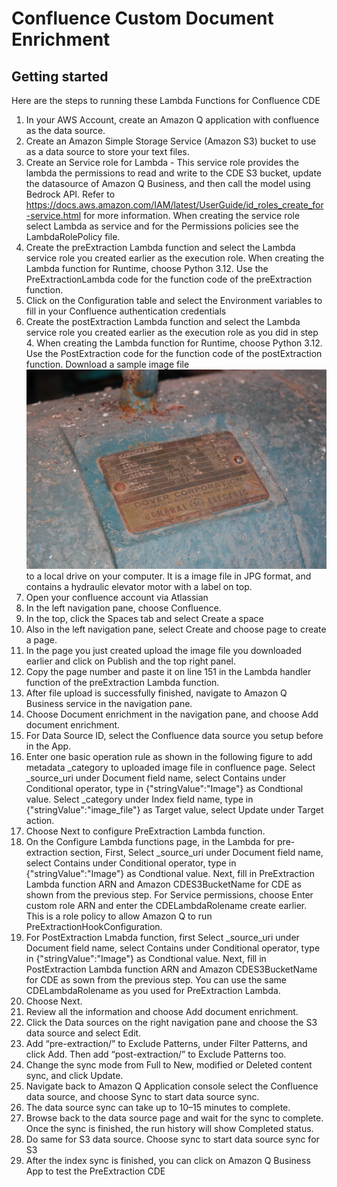 # Confluence Custom Document Enrichment

## Getting started
Here are the steps to running these Lambda Functions for Confluence CDE



1. In your AWS Account, create an Amazon Q application with confluence as the data source. 
2. Create an Amazon Simple Storage Service (Amazon S3) bucket to use as a data source to store your text files. 
3. Create an Service role for Lambda - This service role provides the lambda the permissions to read and write to the CDE S3 bucket, update the datasource of Amazon Q Business, and then call the model using Bedrock API.  Refer to https://docs.aws.amazon.com/IAM/latest/UserGuide/id_roles_create_for-service.html for more information. When creating the service role select Lambda as service and for the Permissions policies see the LambdaRolePolicy file.
4. Create the preExtraction Lambda function and select the Lambda service role you created earlier as the execution role. When creating the Lambda function for Runtime, choose Python 3.12. Use the PreExtractionLambda code for the function code of the preExtraction function.
5. Click on the Configuration table and select the Environment variables to fill in    your Confluence authentication credentials 
6. Create the postExtraction Lambda function and select the Lambda service role you created earlier as the execution role as you did in step 4. When creating the Lambda function for Runtime, choose Python 3.12. Use the PostExtraction code for the function code of the postExtraction function.
Download a sample image file ![sample image file](Hydraulic-elevator-motor-label.jpg)  to a local drive on your computer. It is a image file in JPG format, and contains a hydraulic elevator motor with a label on top.
7. Open your confluence account via Atlassian
8. In the left navigation pane, choose Confluence.
9. In the top, click the Spaces tab and select Create a space
10. Also in the left navigation pane, select Create and choose page to create a page.
11. In the page you just created upload the image file you downloaded earlier and click on Publish and the top right panel.
12. Copy the page number and paste it on line 151 in the Lambda handler function of the preExtraction Lambda function.
13. After file upload is successfully finished, navigate to Amazon Q Business service in the navigation pane.
14. Choose Document enrichment in the navigation pane, and choose Add document enrichment.
15. For Data Source ID, select the Confluence data source you setup before in the App.
16. Enter one basic operation rule as shown in the following figure to add metadata _category to uploaded image file in confluence page. Select _source_uri under Document field name, select Contains under Conditional operator, type in {"stringValue":"Image"} as Condtional value. Select _category under Index field name, type in {"stringValue":"image_file"} as Target value, select Update under Target action.
17. Choose Next to configure PreExtraction Lambda function.
18. On the Configure Lambda functions page, in the Lambda for pre-extraction section, First, Select _source_uri under Document field name, select Contains under Conditional operator, type in {"stringValue":"Image"} as Condtional value. Next, fill in PreExtraction Lambda function ARN and Amazon CDES3BucketName for CDE as shown from the previous step. For Service permissions, choose Enter custom role ARN and enter the CDELambdaRolename create earlier. This is a role policy to allow Amazon Q to run PreExtractionHookConfiguration.
19.    For PostExtraction Lmabda function, first Select _source_uri under Document field name, select Contains under Conditional operator, type in {"stringValue":"Image"} as Condtional value. Next, fill in PostExtraction Lambda function ARN and Amazon CDES3BucketName for CDE as sown from the previous step. You can use the same CDELambdaRolename as you used for PreExtraction Lambda.
20. Choose Next.
21. Review all the information and choose Add document enrichment.
22. Click the Data sources on the right navigation pane and choose the S3 data source and select Edit.
23. Add “pre-extraction/” to Exclude Patterns, under Filter Patterns, and click Add. Then add “post-extraction/” to Exclude Patterns too.
24. Change the sync mode from Full to New, modified or Deleted content sync, and click Update.
25. Navigate back to Amazon Q Application console select the Confluence data source, and choose Sync to start data source sync.
26. The data source sync can take up to 10–15 minutes to complete.
27. Browse back to the data source page and wait for the sync to complete. Once the sync is finished, the run history will show Completed status.
28. Do same for S3 data source. Choose sync to start data source sync for S3
29. After the index sync is finished, you can click on Amazon Q Business App to test the PreExtraction CDE